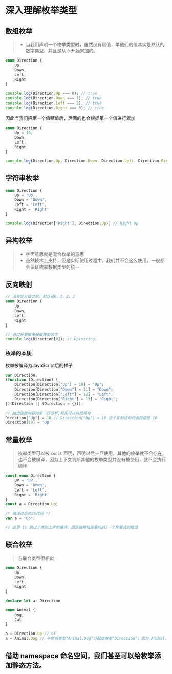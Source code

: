 # 深入理解枚举类型

## 数组枚举
> - 当我们声明一个枚举类型时，虽然没有赋值，单他们的值其实是默认的数字类型，并且是从 `0` 开始累加的。

```ts
enum Direction {
    Up,
    Down,
    Left,
    Right
}

console.log(Direction.Up === 0); // true
console.log(Direction.Down === 1); // true
console.log(Direction.Left === 2); // true
console.log(Direction.Right === 3); // true
```

因此当我们把第一个值赋值后，后面的也会根据第一个值进行累加

```ts
enum Direction {
    Up = 10,
    Down,
    Left,
    Right
}

console.log(Direction.Up, Direction.Down, Direction.Left, Direction.Right); // 10 11 12 13
```

## 字符串枚举
```ts
enum Direction {
    Up = 'Up',
    Down = 'Down',
    Left = 'Left',
    Right = 'Right'
}

console.log(Direction['Right'], Direction.Up); // Right Up
```

## 异构枚举
> - 字面意思就是混合枚举的意思
> - 虽然技术上支持，但是实际使用过程中，我们并不会这么使用，一般都会保证枚举数据类型的统一

## 反向映射
```ts
// 没有定义值之前，默认是0、1、2、3
enum Direction {
    Up,
    Down,
    Left,
    Right
}

// 通过枚举值来获取枚举名字
console.log(Direction[0]); // Up(string)
```

### 枚举的本质
枚举被编译为JavaScript后的样子
```js
var Direction;
(function (Direction) {
    Direction[Direction["Up"] = 10] = "Up";
    Direction[Direction["Down"] = 11] = "Down";
    Direction[Direction["Left"] = 12] = "Left";
    Direction[Direction["Right"] = 13] = "Right";
})(Direction || (Direction = {}));

// 抽出函数内容的第一行分析,其实可以拆成两句
Direction["Up"] = 10 // Direction["Up"] = 10 这个复制语句的返回值是 10
Direction[10] = 'Up'
```

## 常量枚举
> 枚举类型可以被 `const` 声明，声明过后一旦使用，其他的枚举就不会存在，也不会被编译，因为上下文判断其他的枚举类型并没有被使用，就不会执行编译

```ts
const enum Direction {
    UP = 'UP',
    Down = 'Down',
    Left = 'Left',
    Right = 'Right'
}
const a = Direction.Up;

/* 编译过后的JS代码 */
var a = "Up";

// 这里 ts 跳过了类似上米的编译，而是直接给变量a进行一个常量式的赋值
```

## 联合枚举
> 与联合类型很相似
```ts
enum Direction {
    Up,
    Down,
    Left,
    Right
}

declare let a: Direction

enum Animal {
    Dog,
    Cat
}

a = Direction.Up // ok
a = Animal.Dog // 不能将类型“Animal.Dog”分配给类型“Direction”，因为 Animal.Dog 不在枚举类型 Direction 中
```

## 借助 namespace 命名空间，我们甚至可以给枚举添加静态方法。

